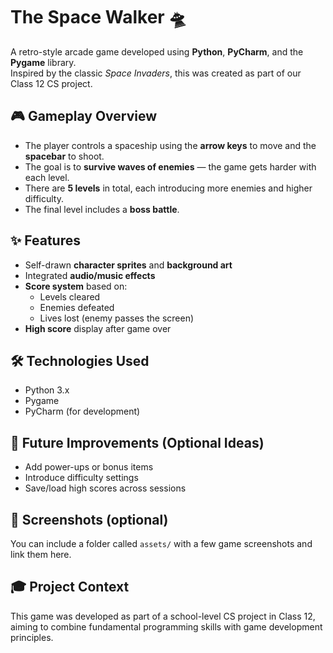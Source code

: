 # The Space Walker 🛸
A retro-style arcade game developed using **Python**, **PyCharm**, and the **Pygame** library.  
Inspired by the classic *Space Invaders*, this was created as part of our Class 12 CS project.

## 🎮 Gameplay Overview
- The player controls a spaceship using the **arrow keys** to move and the **spacebar** to shoot.
- The goal is to **survive waves of enemies** — the game gets harder with each level.
- There are **5 levels** in total, each introducing more enemies and higher difficulty.
- The final level includes a **boss battle**.

## ✨ Features
- Self-drawn **character sprites** and **background art**
- Integrated **audio/music effects**
- **Score system** based on:
  - Levels cleared
  - Enemies defeated
  - Lives lost (enemy passes the screen)
- **High score** display after game over

## 🛠️ Technologies Used
- Python 3.x  
- Pygame  
- PyCharm (for development)

## 🚀 Future Improvements (Optional Ideas)
- Add power-ups or bonus items  
- Introduce difficulty settings  
- Save/load high scores across sessions

## 📸 Screenshots (optional)
You can include a folder called `assets/` with a few game screenshots and link them here.

## 🎓 Project Context
This game was developed as part of a school-level CS project in Class 12, aiming to combine fundamental programming skills with game development principles.
